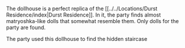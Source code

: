The dollhouse is a perfect replica of the [[../../Locations/Durst Residence/index|Durst Residence]]. In it, the party finds almost matryoshka-like dolls that somewhat resemble them. Only dolls for the party are found.

The party used this dollhouse to find the hidden staircase
